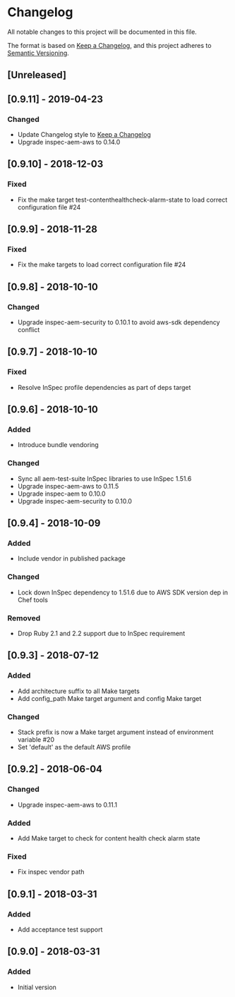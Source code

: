 # Changelog
All notable changes to this project will be documented in this file.

The format is based on [Keep a Changelog](https://keepachangelog.com/en/1.0.0/),
and this project adheres to [Semantic Versioning](https://semver.org/spec/v2.0.0.html).

## [Unreleased]

## [0.9.11] - 2019-04-23

### Changed
- Update Changelog style to [Keep a Changelog](https://keepachangelog.com/en/1.0.0/)
- Upgrade inspec-aem-aws to 0.14.0

## [0.9.10] - 2018-12-03

### Fixed
- Fix the make target test-contenthealthcheck-alarm-state to load correct configuration file #24

## [0.9.9] - 2018-11-28

### Fixed
- Fix the make targets to load correct configuration file #24

## [0.9.8] - 2018-10-10

### Changed
- Upgrade inspec-aem-security to 0.10.1 to avoid aws-sdk dependency conflict

## [0.9.7] - 2018-10-10

### Fixed
- Resolve InSpec profile dependencies as part of deps target

## [0.9.6] - 2018-10-10

### Added
- Introduce bundle vendoring

### Changed
- Sync all aem-test-suite InSpec libraries to use InSpec 1.51.6
- Upgrade inspec-aem-aws to 0.11.5
- Upgrade inspec-aem to 0.10.0
- Upgrade inspec-aem-security to 0.10.0

## [0.9.4] - 2018-10-09

### Added
- Include vendor in published package

### Changed
- Lock down InSpec dependency to 1.51.6 due to AWS SDK version dep in Chef tools

### Removed
- Drop Ruby 2.1 and 2.2 support due to InSpec requirement

## [0.9.3] - 2018-07-12

### Added
- Add architecture suffix to all Make targets
- Add config_path Make target argument and config Make target

### Changed
- Stack prefix is now a Make target argument instead of environment variable #20
- Set 'default' as the default AWS profile

## [0.9.2] - 2018-06-04

### Changed
- Upgrade inspec-aem-aws to 0.11.1

### Added
- Add Make target to check for content health check alarm state

### Fixed
- Fix inspec vendor path

## [0.9.1] - 2018-03-31

### Added
- Add acceptance test support

## [0.9.0] - 2018-03-31

### Added
- Initial version
